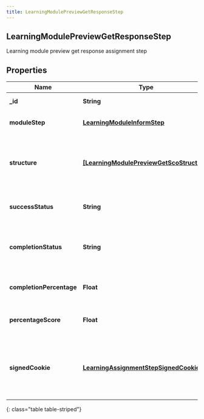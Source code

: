 ```yaml
---
title: LearningModulePreviewGetResponseStep
---
```

## LearningModulePreviewGetResponseStep
Learning module preview get response assignment step

## Properties

|Name | Type | Description | Notes|
|------------ | ------------- | ------------- | -------------|
| **_id** | **String** | The id of the step | [optional] |
| **moduleStep** | [**LearningModuleInformStep**](LearningModuleInformStep.html) | The module step data for this step | [optional] |
| **structure** | [**[LearningModulePreviewGetScoStructure]**](LearningModulePreviewGetScoStructure.html) | The structure for any SCO associated with this step | [optional] |
| **successStatus** | **String** | The success status of this step | [optional] |
| **completionStatus** | **String** | The completion status of the assignment step | [optional] |
| **completionPercentage** | **Float** | The completion percentage for this step | [optional] |
| **percentageScore** | **Float** | The percentage score for this step | [optional] |
| **signedCookie** | [**LearningAssignmentStepSignedCookie**](LearningAssignmentStepSignedCookie.html) | The signed cookie information needed to access the content of this step (if required) | [optional] |
{: class="table table-striped"}


